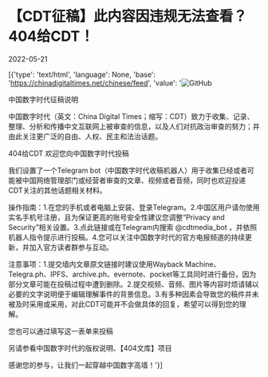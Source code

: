 # 【CDT征稿】此内容因违规无法查看？404给CDT！

2022-05-21

[{'type': 'text/html', 'language': None, 'base': 'https://chinadigitaltimes.net/chinese/feed', 'value': '![GitHub](https://chinadigitaltimes.net/chinese/files/2022/05/404给CDT-QR-code-1.jpg)

中国数字时代征稿说明



中国数字时代（英文：China Digital Times；缩写：CDT）致力于收集、记录、整理、分析和传播中文互联网上被审查的信息，以及人们对抗政治审查的努力；并由此关注更广泛的自由、人权、民主和法治话题。



404给CDT 欢迎您向中国数字时代投稿

我们设置了一个Telegram bot（中国数字时代收稿机器人）用于收集已经或者可能被中国网络管理部门或经营者审查的文章、视频或者音频，同时也欢迎投递CDT关注的其他话题相关材料。

操作指南：1.在您的手机或者电脑上安装、登录Telegram。2.中国区用户请勿使用实名手机号注册，且为保证更高的账号安全性建议您调整“Privacy and Security”相关设置。3.点此链接或在Telegram内搜索 @cdtmedia_bot ，并依照机器人指令提示进行投稿。4.您可以关注中国数字时代的官方电报频道的持续更新，并加入官方读者群参与互动。

注意事项：1.提交墙内文章原文链接时建议使用Wayback Machine、Telegra.ph、IPFS、archive.ph、evernote、pocket等工具同时进行备份，因为部分文章可能在投稿过程中遭到删除。2.提交视频、音频、图片等内容时烦请辅以必要的文字说明便于编辑理解事件的背景信息。3.有多种因素会导致您的稿件并未被及时采用或采用，对此CDT可能并不会做具体的回复，希望可以得到您的理解。

您也可以通过填写这一表单来投稿

另请参看中国数字时代的版权说明、【404文库】项目

感谢您的参与，让我们一起穿越中国数字高墙！'}]